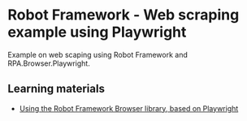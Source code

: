 # Robot Framework - Web scraping example using Playwright

Example on web scaping using Robot Framework and RPA.Browser.Playwright. 
## Learning materials

- [Using the Robot Framework Browser library, based on Playwright](https://robocorp.com/docs/development-guide/browser/playwright)
